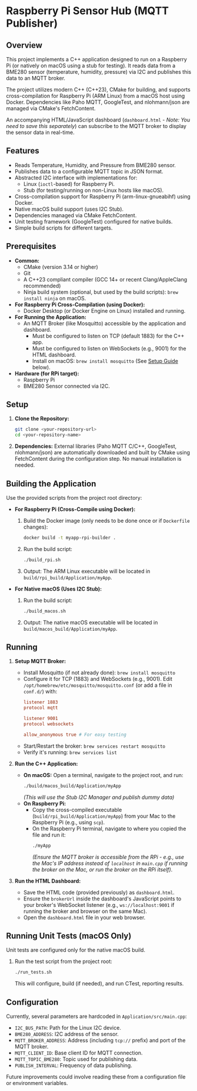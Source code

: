 # Raspberry Pi Sensor Hub (MQTT Publisher)

## Overview

This project implements a C++ application designed to run on a Raspberry Pi (or natively on macOS using a stub for testing). It reads data from a BME280 sensor (temperature, humidity, pressure) via I2C and publishes this data to an MQTT broker.

The project utilizes modern C++ (C++23), CMake for building, and supports cross-compilation for Raspberry Pi (ARM Linux) from a macOS host using Docker. Dependencies like Paho MQTT, GoogleTest, and nlohmann/json are managed via CMake's FetchContent.

An accompanying HTML/JavaScript dashboard (`dashboard.html` - *Note: You need to save this separately*) can subscribe to the MQTT broker to display the sensor data in real-time.

## Features

* Reads Temperature, Humidity, and Pressure from BME280 sensor.
* Publishes data to a configurable MQTT topic in JSON format.
* Abstracted I2C interface with implementations for:
    * Linux (`ioctl`-based) for Raspberry Pi.
    * Stub (for testing/running on non-Linux hosts like macOS).
* Cross-compilation support for Raspberry Pi (arm-linux-gnueabihf) using Docker.
* Native macOS build support (uses I2C Stub).
* Dependencies managed via CMake FetchContent.
* Unit testing framework (GoogleTest) configured for native builds.
* Simple build scripts for different targets.

## Prerequisites

* **Common:**
    * CMake (version 3.14 or higher)
    * Git
    * A C++23 compliant compiler (GCC 14+ or recent Clang/AppleClang recommended)
    * Ninja build system (optional, but used by the build scripts): `brew install ninja` on macOS.
* **For Raspberry Pi Cross-Compilation (using Docker):**
    * Docker Desktop (or Docker Engine on Linux) installed and running.
* **For Running the Application:**
    * An MQTT Broker (like Mosquitto) accessible by the application and dashboard.
        * Must be configured to listen on TCP (default 1883) for the C++ app.
        * Must be configured to listen on WebSockets (e.g., 9001) for the HTML dashboard.
        * Install on macOS: `brew install mosquitto` (See [Setup Guide](#setup-guide) below).
* **Hardware (for RPi target):**
    * Raspberry Pi
    * BME280 Sensor connected via I2C.

## Setup

1.  **Clone the Repository:**
    ```bash
    git clone <your-repository-url>
    cd <your-repository-name>
    ```
2.  **Dependencies:** External libraries (Paho MQTT C/C++, GoogleTest, nlohmann/json) are automatically downloaded and built by CMake using FetchContent during the configuration step. No manual installation is needed.

## Building the Application

Use the provided scripts from the project root directory:

* **For Raspberry Pi (Cross-Compile using Docker):**
    1.  Build the Docker image (only needs to be done once or if `Dockerfile` changes):
        ```bash
        docker build -t myapp-rpi-builder .
        ```
    2.  Run the build script:
        ```bash
        ./build_rpi.sh
        ```
    3.  Output: The ARM Linux executable will be located in `build/rpi_build/Application/myApp`.

* **For Native macOS (Uses I2C Stub):**
    1.  Run the build script:
        ```bash
        ./build_macos.sh
        ```
    2.  Output: The native macOS executable will be located in `build/macos_build/Application/myApp`.

## Running

1.  **Setup MQTT Broker:**
    * Install Mosquitto (if not already done): `brew install mosquitto`
    * Configure it for TCP (1883) and WebSockets (e.g., 9001). Edit `/opt/homebrew/etc/mosquitto/mosquitto.conf` (or add a file in `conf.d/`) with:
        ```conf
        listener 1883
        protocol mqtt

        listener 9001
        protocol websockets

        allow_anonymous true # For easy testing
        ```
    * Start/Restart the broker: `brew services restart mosquitto`
    * Verify it's running: `brew services list`

2.  **Run the C++ Application:**
    * **On macOS:** Open a terminal, navigate to the project root, and run:
        ```bash
        ./build/macos_build/Application/myApp
        ```
        *(This will use the Stub I2C Manager and publish dummy data)*
    * **On Raspberry Pi:**
        * Copy the cross-compiled executable (`build/rpi_build/Application/myApp`) from your Mac to the Raspberry Pi (e.g., using `scp`).
        * On the Raspberry Pi terminal, navigate to where you copied the file and run it:
            ```bash
            ./myApp
            ```
            *(Ensure the MQTT broker is accessible from the RPi - e.g., use the Mac's IP address instead of `localhost` in `main.cpp` if running the broker on the Mac, or run the broker on the RPi itself)*.

3.  **Run the HTML Dashboard:**
    * Save the HTML code (provided previously) as `dashboard.html`.
    * Ensure the `brokerUrl` inside the dashboard's JavaScript points to your broker's WebSocket listener (e.g., `ws://localhost:9001` if running the broker and browser on the same Mac).
    * Open the `dashboard.html` file in your web browser.

## Running Unit Tests (macOS Only)

Unit tests are configured only for the native macOS build.

1.  Run the test script from the project root:
    ```bash
    ./run_tests.sh
    ```
    This will configure, build (if needed), and run CTest, reporting results.

## Configuration

Currently, several parameters are hardcoded in `Application/src/main.cpp`:

* `I2C_BUS_PATH`: Path for the Linux I2C device.
* `BME280_ADDRESS`: I2C address of the sensor.
* `MQTT_BROKER_ADDRESS`: Address (including `tcp://` prefix) and port of the MQTT broker.
* `MQTT_CLIENT_ID`: Base client ID for MQTT connection.
* `MQTT_TOPIC_BME280`: Topic used for publishing data.
* `PUBLISH_INTERVAL`: Frequency of data publishing.

Future improvements could involve reading these from a configuration file or environment variables.
